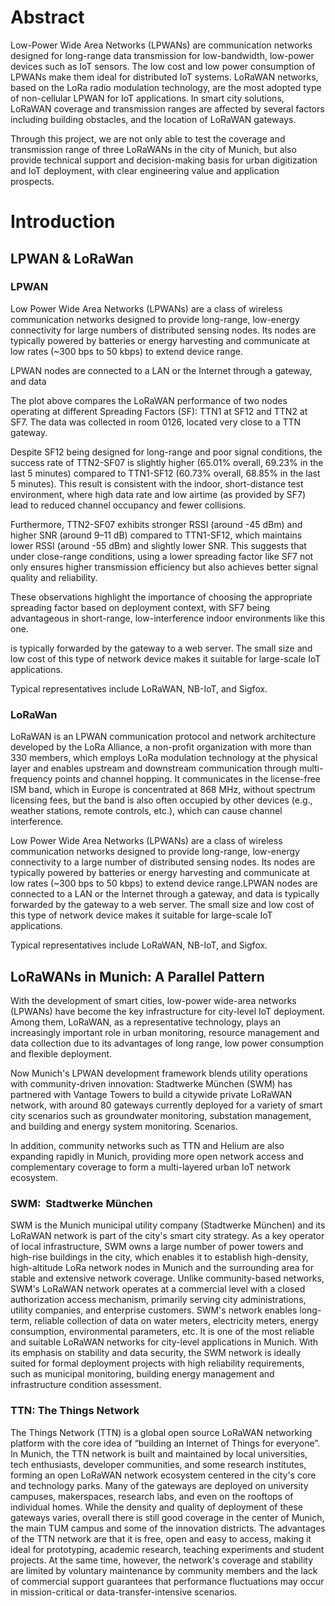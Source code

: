 # Abstract

Low-Power Wide Area Networks (LPWANs) are communication networks designed for long-range data transmission for low-bandwidth, low-power devices such as IoT sensors. The low cost and low power consumption of LPWANs make them ideal for distributed IoT systems. LoRaWAN networks, based on the LoRa radio modulation technology, are the most adopted type of non-cellular LPWAN for IoT applications. In smart city solutions, LoRaWAN coverage and transmission ranges are affected by several factors including building obstacles, and the location of LoRaWAN gateways.

Through this project, we are not only able to test the coverage and transmission range of three LoRaWANs in the city of Munich, but also provide technical support and decision-making basis for urban digitization and IoT deployment, with clear engineering value and application prospects.

# Introduction




## LPWAN & LoRaWan
### LPWAN

Low Power Wide Area Networks (LPWANs) are a class of wireless communication networks designed to provide long-range, low-energy connectivity for large numbers of distributed sensing nodes. Its nodes are typically powered by batteries or energy harvesting and communicate at low rates (~300 bps to 50 kbps) to extend device range.

LPWAN nodes are connected to a LAN or the Internet through a gateway, and data

The plot above compares the LoRaWAN performance of two nodes operating at different Spreading Factors (SF): TTN1 at SF12 and TTN2 at SF7. The data was collected in room 0126, located very close to a TTN gateway.

Despite SF12 being designed for long-range and poor signal conditions, the success rate of TTN2-SF07 is slightly higher (65.01% overall, 69.23% in the last 5 minutes) compared to TTN1-SF12 (60.73% overall, 68.85% in the last 5 minutes). This result is consistent with the indoor, short-distance test environment, where high data rate and low airtime (as provided by SF7) lead to reduced channel occupancy and fewer collisions.

Furthermore, TTN2-SF07 exhibits stronger RSSI (around -45 dBm) and higher SNR (around 9–11 dB) compared to TTN1-SF12, which maintains lower RSSI (around -55 dBm) and slightly lower SNR. This suggests that under close-range conditions, using a lower spreading factor like SF7 not only ensures higher transmission efficiency but also achieves better signal quality and reliability.

These observations highlight the importance of choosing the appropriate spreading factor based on deployment context, with SF7 being advantageous in short-range, low-interference indoor environments like this one.

is typically forwarded by the gateway to a web server. The small size and low cost of this type of network device makes it suitable for large-scale IoT applications.

Typical representatives include LoRaWAN, NB-IoT, and Sigfox.

### LoRaWan

LoRaWAN is an LPWAN communication protocol and network architecture developed by the LoRa Alliance, a non-profit organization with more than 330 members, which employs LoRa modulation technology at the physical layer and enables upstream and downstream communication through multi-frequency points and channel hopping. It communicates in the license-free ISM band, which in Europe is concentrated at 868 MHz, without spectrum licensing fees, but the band is also often occupied by other devices (e.g., weather stations, remote controls, etc.), which can cause channel interference.

Low Power Wide Area Networks (LPWANs) are a class of wireless communication networks designed to provide long-range, low-energy connectivity to a large number of distributed sensing nodes. Its nodes are typically powered by batteries or energy harvesting and communicate at low rates (~300 bps to 50 kbps) to extend device range.LPWAN nodes are connected to a LAN or the Internet through a gateway, and data is typically forwarded by the gateway to a web server. The small size and low cost of this type of network device makes it suitable for large-scale IoT applications.

Typical representatives include LoRaWAN, NB-IoT, and Sigfox.

## LoRaWANs in Munich: A Parallel Pattern

​With the development of smart cities, low-power wide-area networks (LPWANs) have become the key infrastructure for city-level IoT deployment. Among them, LoRaWAN, as a representative technology, plays an increasingly important role in urban monitoring, resource management and data collection due to its advantages of long range, low power consumption and flexible deployment.

Now Munich's LPWAN development framework blends utility operations with community-driven innovation: Stadtwerke München (SWM) has partnered with Vantage Towers to build a citywide private LoRaWAN network, with around 80 gateways currently deployed for a variety of smart city scenarios such as groundwater monitoring, substation management, and building and energy system monitoring. Scenarios. 

In addition, community networks such as TTN and Helium are also expanding rapidly in Munich, providing more open network access and complementary coverage to form a multi-layered urban IoT network ecosystem.​​

### SWM:  Stadtwerke München

SWM is the Munich municipal utility company (Stadtwerke München) and its LoRaWAN network is part of the city's smart city strategy. As a key operator of local infrastructure, SWM owns a large number of power towers and high-rise buildings in the city, which enables it to establish high-density, high-altitude LoRa network nodes in Munich and the surrounding area for stable and extensive network coverage.
Unlike community-based networks, SWM's LoRaWAN network operates at a commercial level with a closed authorization access mechanism, primarily serving city administrations, utility companies, and enterprise customers. SWM's network enables long-term, reliable collection of data on water meters, electricity meters, energy consumption, environmental parameters, etc. It is one of the most reliable and suitable LoRaWAN networks for city-level applications in Munich.
With its emphasis on stability and data security, the SWM network is ideally suited for formal deployment projects with high reliability requirements, such as municipal monitoring, building energy management and infrastructure condition assessment.​

### TTN: The Things Network

The Things Network (TTN) is a global open source LoRaWAN networking platform with the core idea of “building an Internet of Things for everyone”.
In Munich, the TTN network is built and maintained by local universities, tech enthusiasts, developer communities, and some research institutes, forming an open LoRaWAN network ecosystem centered in the city's core and technology parks. Many of the gateways are deployed on university campuses, makerspaces, research labs, and even on the rooftops of individual homes. While the density and quality of deployment of these gateways varies, overall there is still good coverage in the center of Munich, the main TUM campus and some of the innovation districts.
The advantages of the TTN network are that it is free, open and easy to access, making it ideal for prototyping, academic research, teaching experiments and student projects. At the same time, however, the network's coverage and stability are limited by voluntary maintenance by community members and the lack of commercial support guarantees that performance fluctuations may occur in mission-critical or data-transfer-intensive scenarios.
